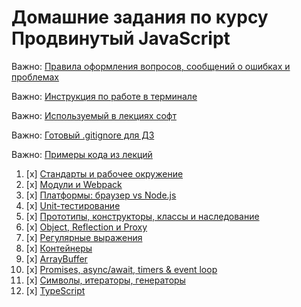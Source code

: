 # Домашние задания по курсу Продвинутый JavaScript

Важно: [Правила оформления вопросов, сообщений о ошибках и проблемах](report-requirements.md)

Важно: [Инструкция по работе в терминале](terminal.md)

Важно: [Используемый в лекциях софт](software.md)

Важно: [Готовый .gitignore для ДЗ](.gitignore)

Важно: [Примеры кода из лекций](https://github.com/netology-code/ajs-code/tree/ajs8)

1. [x] [Стандарты и рабочее окружение](workspace)
1. [x] [Модули и Webpack](modules)
1. [x] [Платформы: браузер vs Node.js](platforms)
1. [x] [Unit-тестирование](test-ci)
1. [x] [Прототипы, конструкторы, классы и наследование](oop)
1. [x] [Object, Reflection и Proxy](advanced)
1. [x] [Регулярные выражения](regex)
1. [x] [Контейнеры](containers)
1. [x] [ArrayBuffer](arraybuffer)
1. [x] [Promises, async/await, timers & event loop](async)
1. [x] [Символы, итераторы, генераторы](symbols-iterators-generators)
1. [x] [TypeScript](typescript)
